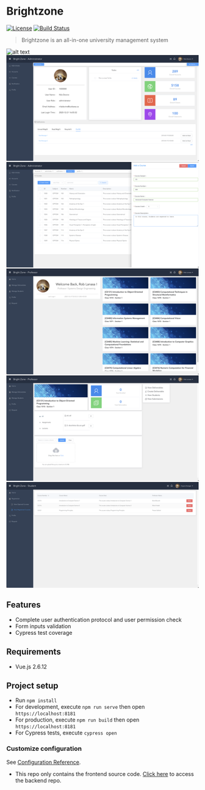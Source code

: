 # Brightzone
[![License](https://img.shields.io/badge/license-MIT-green)](http://badges.mit-license.org)
[![Build Status](https://travis-ci.org/wallabag/android-app.svg?branch=master)](https://travis-ci.org/wallabag/android-app)
> Brightzone is an all-in-one university management system

![alt text](src/assets/img/repo/login1.png)
![alt text](src/assets/img/repo/admin1.png)
![alt text](src/assets/img/repo/admin2.png)
![alt text](src/assets/img/repo/professor1.png)
![alt text](src/assets/img/repo/professor2.png)
![alt text](src/assets/img/repo/student1.png)

## Features
- Complete user authentication protocol and user permission check
- Form inputs validation
- Cypress test coverage
## Requirements
- Vue.js 2.6.12
## Project setup
- Run ```npm install```
- For development, execute ```npm run serve``` then open ```https://localhost:8181```
- For production, execute ```npm run build``` then open ```https://localhost:8181```
- For Cypress tests, execute ```cypress open```
### Customize configuration
See [Configuration Reference](https://cli.vuejs.org/config/).

* This repo only contains the frontend source code. [Click here](https://github.com/WenjiuWang/BrightZone-Backend) to access the backend repo.


